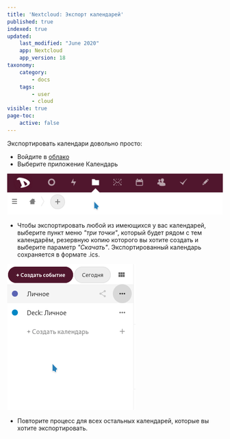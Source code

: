 ```yaml
---
title: 'Nextcloud: Экспорт календарей'
published: true
indexed: true
updated:
    last_modified: "June 2020"		
    app: Nextcloud
    app_version: 18
taxonomy:
    category:
        - docs
    tags:
        - user
        - cloud
visible: true
page-toc:
    active: false
---
```


Экспортировать календари довольно просто:

  - Войдите в [облако](https://cloud.disroot.org)
  - Выберите приложение Календарь

  ![](ru/select.gif)

  - Чтобы экспортировать любой из имеющихся у вас календарей, выберите пункт меню *"три точки"*, который будет рядом с тем календарём, резервную копию которого вы хотите создать и выберите параметр *"Скачать"*. Экспортированный календарь сохраняется в формате .ics.

  ![](ru/export.gif)

  - Повторите процесс для всех остальных календарей, которые вы хотите экспортировать.
